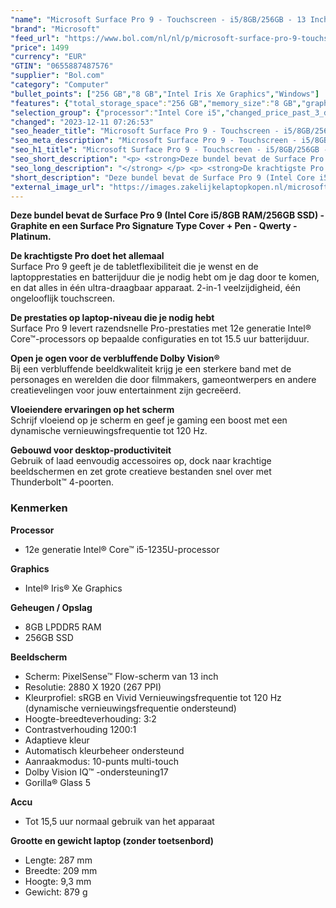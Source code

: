 ```yaml
---
"name": "Microsoft Surface Pro 9 - Touchscreen - i5/8GB/256GB - 13 Inch - Graphite + Signature Type Cover + Pen - QWERTY - Platinum"
"brand": "Microsoft"
"feed_url": "https://www.bol.com/nl/nl/p/microsoft-surface-pro-9-touchscreen-i5-8gb-256gb-13-inch-graphite-signature-type-cover-pen-qwerty-platinum/9300000141588635"
"price": 1499
"currency": "EUR"
"GTIN": "0655887487576"
"supplier": "Bol.com"
"category": "Computer"
"bullet_points": ["256 GB","8 GB","Intel Iris Xe Graphics","Windows"]
"features": {"total_storage_space":"256 GB","memory_size":"8 GB","graphics_card":"Intel Iris Xe Graphics","operating_system":"Windows"}
"selection_group": {"processor":"Intel Core i5","changed_price_past_3_days":false,"product_family":"Surface Pro 9"}
"changed": "2023-12-11 07:26:53"
"seo_header_title": "Microsoft Surface Pro 9 - Touchscreen - i5/8GB/256GB - 13 Inch - Graphite + Signature Type Cover + Pen - QWERTY - Platinum"
"seo_meta_description": "Microsoft Surface Pro 9 - Touchscreen - i5/8GB/256GB - 13 Inch - Graphite + Signature Type Cover + Pen - QWERTY - Platinum"
"seo_h1_title": "Microsoft Surface Pro 9 - Touchscreen - i5/8GB/256GB - 13 Inch - Graphite + Signature Type Cover + Pen - QWERTY - Platinum"
"seo_short_description": "<p> <strong>Deze bundel bevat de Surface Pro 9 (Intel Core i5/8GB RAM/256GB SSD) - Graphite en een Surface Pro Signature Type Cover + Pen - Qwerty - Platinum."
"seo_long_description": "</strong> </p> <p> <strong>De krachtigste Pro doet het allemaal</strong><br />Surface Pro 9 geeft je de tabletflexibiliteit die je wenst en de laptopprestaties en batterijduur die je nodig hebt om je dag door te komen, en dat alles in één ultra-draagbaar apparaat. 2-in-1 veelzijdigheid, één ongelooflijk touchscreen. </p> <p> <strong>De prestaties op laptop-niveau die je nodig hebt</strong><br />Surface Pro 9 levert razendsnelle Pro-prestaties met 12e generatie Intel® Core™-processors op bepaalde configuraties en tot 15. 5 uur batterijduur. </p> <p> <strong>Open je ogen voor de verbluffende Dolby Vision®</strong><br />Bij een verbluffende beeldkwaliteit krijg je een sterkere band met de personages en werelden die door filmmakers, gameontwerpers en andere creatievelingen voor jouw entertainment zijn gecreëerd. </p> <p> <strong>Vloeiendere ervaringen op het scherm</strong><br />Schrijf vloeiend op je scherm en geef je gaming een boost met een dynamische vernieuwingsfrequentie tot 120 Hz. </p> <p> <strong>Gebouwd voor desktop-productiviteit</strong><br />Gebruik of laad eenvoudig accessoires op, dock naar krachtige beeldschermen en zet grote creatieve bestanden snel over met Thunderbolt™ 4-poorten. </p> <h3>Kenmerken</h3> <p> <strong>Processor</strong> </p> <ul> <li>12e generatie Intel® Core™ i5-1235U-processor</li> </ul> <p> <strong>Graphics</strong> </p> <ul> <li>Intel® Iris® Xe Graphics</li> </ul> <p> <strong>Geheugen / Opslag</strong> </p> <ul> <li>8GB LPDDR5 RAM</li> <li>256GB SSD</li> </ul> <p> <strong>Beeldscherm</strong> </p> <ul> <li>Scherm: PixelSense™ Flow-scherm van 13 inch</li> <li>Resolutie: 2880 X 1920 (267 PPI)</li> <li>Kleurprofiel: sRGB en Vivid Vernieuwingsfrequentie tot 120 Hz (dynamische vernieuwingsfrequentie ondersteund)</li> <li>Hoogte-breedteverhouding: 3:2</li> <li>Contrastverhouding 1200:1</li> <li>Adaptieve kleur</li> <li>Automatisch kleurbeheer ondersteund</li> <li>Aanraakmodus: 10-punts multi-touch</li> <li>Dolby Vision IQ™ -ondersteuning17</li> <li>Gorilla® Glass 5</li> </ul> <p> <strong>Accu</strong> </p> <ul> <li>Tot 15,5 uur normaal gebruik van het apparaat</li> </ul> <p> <strong>Grootte en gewicht laptop (zonder toetsenbord)</strong> </p> <ul> <li>Lengte: 287 mm</li> <li>Breedte: 209 mm</li> <li>Hoogte: 9,3 mm</li> <li>Gewicht: 879 g</li> </ul>"
"short_description": "Deze bundel bevat de Surface Pro 9 (Intel Core i5/8GB RAM/256GB SSD) - Graphite en een Surface Pro Signature Type Cover + Pen - Qwerty - Platinum. De krachtigste Pro doet het allemaal Surface Pro 9 geeft je de tabletflexibiliteit die je wenst en de laptopprestaties en batterijduur die je nodig hebt om je dag door te komen, en dat alles in één ultra-draagbaar apparaat. 2-in-1 veelzijdigheid, één ongelooflijk touchscreen. De prestaties op laptop-niveau die je nodig hebt Surface Pro 9 levert razendsnelle Pro-prestaties met 12e generatie Intel® Core™-processors op bepaalde configuraties en tot 15.5 uur batterijduur. Open je ogen voor de verbluffende Dolby Vision® Bij een verbluffende beeldkwaliteit krijg je een sterkere band met de personages en werelden die door filmmakers, gameontwerpers en andere creatievelingen voor jouw entertainment zijn gecreëerd. Vloeiendere ervaringen op het scherm Schrijf vloeiend op je scherm en geef je gaming een boost met een dynamische vernieuwingsfrequentie tot 120 Hz. Gebouwd voor desktop-productiviteit Gebruik of laad eenvoudig accessoires op, dock naar krachtige beeldschermen en zet grote creatieve bestanden snel over met Thunderbolt™ 4-poorten. Kenmerken Processor 12e generatie Intel® Core™ i5-1235U-processor Graphics Intel® Iris® Xe Graphics Geheugen / Opslag 8GB LPDDR5 RAM 256GB SSD Beeldscherm Scherm: PixelSense™ Flow-scherm van 13 inch Resolutie: 2880 X 1920 (267 PPI) Kleurprofiel: sRGB en Vivid Vernieuwingsfrequentie tot 120 Hz (dynamische vernieuwingsfrequentie ondersteund) Hoogte-breedteverhouding: 3:2 Contrastverhouding 1200:1 Adaptieve kleur Automatisch kleurbeheer ondersteund Aanraakmodus: 10-punts multi-touch Dolby Vision IQ™ -ondersteuning17 Gorilla® Glass 5 Accu Tot 15,5 uur normaal gebruik van het apparaat Grootte en gewicht laptop (zonder toetsenbord) Lengte: 287 mm Breedte: 209 mm Hoogte: 9,3 mm Gewicht: 879 g"
"external_image_url": "https://images.zakelijkelaptopkopen.nl/microsoft-surface-pro-9-touchscreen-i5-8gb-256gb-13-inch-graphite-signature-type-cover-pen-qwerty-platinum.webp"
---
```


<p> <strong>Deze bundel bevat de Surface Pro 9 (Intel Core i5/8GB RAM/256GB SSD) - Graphite en een Surface Pro Signature Type Cover + Pen - Qwerty - Platinum.</strong> </p> <p> <strong>De krachtigste Pro doet het allemaal</strong><br />Surface Pro 9 geeft je de tabletflexibiliteit die je wenst en de laptopprestaties en batterijduur die je nodig hebt om je dag door te komen, en dat alles in één ultra-draagbaar apparaat. 2-in-1 veelzijdigheid, één ongelooflijk touchscreen. </p> <p> <strong>De prestaties op laptop-niveau die je nodig hebt</strong><br />Surface Pro 9 levert razendsnelle Pro-prestaties met 12e generatie Intel® Core™-processors op bepaalde configuraties en tot 15.5 uur batterijduur. </p> <p> <strong>Open je ogen voor de verbluffende Dolby Vision®</strong><br />Bij een verbluffende beeldkwaliteit krijg je een sterkere band met de personages en werelden die door filmmakers, gameontwerpers en andere creatievelingen voor jouw entertainment zijn gecreëerd. </p> <p> <strong>Vloeiendere ervaringen op het scherm</strong><br />Schrijf vloeiend op je scherm en geef je gaming een boost met een dynamische vernieuwingsfrequentie tot 120 Hz. </p> <p> <strong>Gebouwd voor desktop-productiviteit</strong><br />Gebruik of laad eenvoudig accessoires op, dock naar krachtige beeldschermen en zet grote creatieve bestanden snel over met Thunderbolt™ 4-poorten. </p> <h3>Kenmerken</h3> <p> <strong>Processor</strong> </p> <ul> <li>12e generatie Intel® Core™ i5-1235U-processor</li> </ul> <p> <strong>Graphics</strong> </p> <ul> <li>Intel® Iris® Xe Graphics</li> </ul> <p> <strong>Geheugen / Opslag</strong> </p> <ul> <li>8GB LPDDR5 RAM</li> <li>256GB SSD</li> </ul> <p> <strong>Beeldscherm</strong> </p> <ul> <li>Scherm: PixelSense™ Flow-scherm van 13 inch</li> <li>Resolutie: 2880 X 1920 (267 PPI)</li> <li>Kleurprofiel: sRGB en Vivid Vernieuwingsfrequentie tot 120 Hz (dynamische vernieuwingsfrequentie ondersteund)</li> <li>Hoogte-breedteverhouding: 3:2</li> <li>Contrastverhouding 1200:1</li> <li>Adaptieve kleur</li> <li>Automatisch kleurbeheer ondersteund</li> <li>Aanraakmodus: 10-punts multi-touch</li> <li>Dolby Vision IQ™ -ondersteuning17</li> <li>Gorilla® Glass 5</li> </ul> <p> <strong>Accu</strong> </p> <ul> <li>Tot 15,5 uur normaal gebruik van het apparaat</li> </ul> <p> <strong>Grootte en gewicht laptop (zonder toetsenbord)</strong> </p> <ul> <li>Lengte: 287 mm</li> <li>Breedte: 209 mm</li> <li>Hoogte: 9,3 mm</li> <li>Gewicht: 879 g</li> </ul>